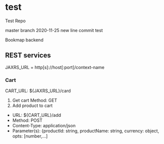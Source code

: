 # test
Test Repo

master branch
2020-11-25 new line
commit test

Bookmap backend

## REST services

JAXRS_URL = http[s]://host[:port]/context-name

### Cart

CART_URL: ${JAXRS_URL}/card

1. Get cart
  Method: GET
2. Add product to cart
  - URL: ${CART_URL}/add
  - Method: POST
  - Content-Type: application/json
  - Parameter(s): {productId: string, productName: string, currency: object, opts: [number,...]
